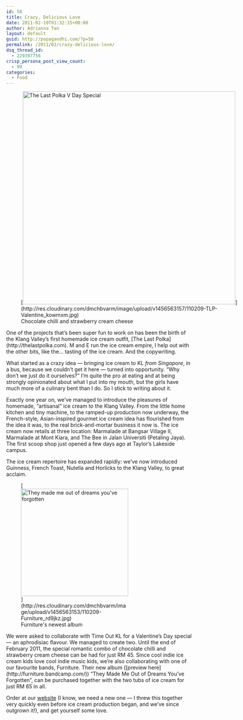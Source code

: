 ```yaml
---
id: 58
title: Crazy, Delicious Love
date: 2011-02-10T01:32:15+00:00
author: Adrianna Tan
layout: default
guid: http://popagandhi.com/?p=58
permalink: /2011/02/crazy-delicious-love/
dsq_thread_id:
  - 229397756
crisp_persona_post_view_count:
  - 99
categories:
  - Food
---
```

<figure id="attachment_59" style="width: 600px" class="wp-caption alignleft">[<img src="http://res.cloudinary.com/dmchbvarm/image/upload/v1456563157/110209-TLP-Valentine_kowmxm.jpg" alt="The Last Polka V Day Special" title="Crazy Love" width="575" class="size-full wp-image-59" />](http://res.cloudinary.com/dmchbvarm/image/upload/v1456563157/110209-TLP-Valentine_kowmxm.jpg)<figcaption class="wp-caption-text">Chocolate chilli and strawberry cream cheese</figcaption></figure>One of the projects that&#8217;s been super fun to work on has been the birth of the Klang Valley&#8217;s first homemade ice cream outfit, [The Last Polka](http://thelastpolka.com). M and E run the ice cream empire, I help out with the other bits, like the&#8230; tasting of the ice cream. And the copywriting.

What started as a crazy idea — bringing ice cream to KL _from Singapore_, in a bus, because we couldn&#8217;t get it here — turned into opportunity. &#8220;Why don&#8217;t we just do it ourselves?&#8221; I&#8217;m quite the pro at eating and at being strongly opinionated about what I put into my mouth, but the girls have much more of a culinary bent than I do. So I stick to writing about it.

Exactly one year on, we&#8217;ve managed to introduce the pleasures of homemade, &#8220;artisanal&#8221; ice cream to the Klang Valley. From the little home kitchen and tiny machine, to the ramped-up production now underway, the French-style, Asian-inspired gourmet ice cream idea has flourished from the idea it was, to the real brick-and-mortar business it now is. The ice cream now retails at three location: Marmalade at Bangsar Village II, Marmalade at Mont Kiara, and The Bee in Jalan Universiti (Petaling Jaya). The first scoop shop just opened a few days ago at Taylor&#8217;s Lakeside campus.

The ice cream repertoire has expanded rapidly: we&#8217;ve now introduced Guinness, French Toast, Nutella and Horlicks to the Klang Valley, to great acclaim.

<figure id="attachment_60" style="width: 290px" class="wp-caption alignright">[<img class="size-thumbnail wp-image-60" title="Furniture" src="http://res.cloudinary.com/dmchbvarm/image/upload/c_crop,h_350,w_350,x_0,y_0/h_290,w_290/v1456563153/110209-Furniture_rd9jkz.jpg" alt="They made me out of dreams you've forgotten" width="290" height="290" />](http://res.cloudinary.com/dmchbvarm/image/upload/v1456563153/110209-Furniture_rd9jkz.jpg)<figcaption class="wp-caption-text">Furniture's newest album</figcaption></figure> We were asked to collaborate with Time Out KL for a Valentine&#8217;s Day special — an aphrodisiac flavour. We managed to create two. Until the end of February 2011, the special romantic combo of chocolate chilli and strawberry cream cheese can be had for just RM 45. Since cool indie ice cream kids love cool indie music kids, we&#8217;re also collaborating with one of our favourite bands, Furniture. Their new album ([preview here](http://furniture.bandcamp.com/)) &#8220;They Made Me Out of Dreams You&#8217;ve Forgotten&#8221;, can be purchased together with the two tubs of ice cream for just RM 65 in all.

Order at our [website](http://thelastpolka.com/) (I know, we need a new one — I threw this together very quickly even before ice cream production began, and we&#8217;ve since outgrown it!), and get yourself some love.
